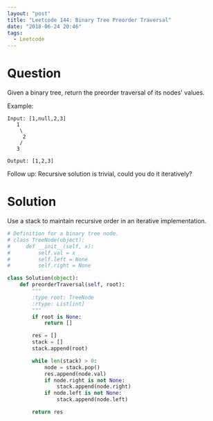 ```yaml
---
layout: "post"
title: "Leetcode 144: Binary Tree Preorder Traversal"
date: "2018-06-24 20:46"
tags:
  - Leetcode
---
```


# Question
Given a binary tree, return the preorder traversal of its nodes' values.

Example:

```
Input: [1,null,2,3]
   1
    \
     2
    /
   3

Output: [1,2,3]
```

Follow up: Recursive solution is trivial, could you do it iteratively?

# Solution
Use a stack to maintain recursive order in an iterative implementation.

```python
# Definition for a binary tree node.
# class TreeNode(object):
#     def __init__(self, x):
#         self.val = x
#         self.left = None
#         self.right = None

class Solution(object):
    def preorderTraversal(self, root):
        """
        :type root: TreeNode
        :rtype: List[int]
        """
        if root is None:
            return []

        res = []
        stack = []
        stack.append(root)

        while len(stack) > 0:
            node = stack.pop()
            res.append(node.val)
            if node.right is not None:
                stack.append(node.right)
            if node.left is not None:
                stack.append(node.left)

        return res
```
